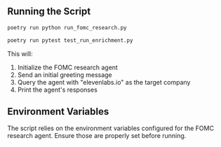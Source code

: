 ## Running the Script

```bash
poetry run python run_fomc_research.py
```

```bash
poetry run pytest test_run_enrichment.py
```

This will:

1. Initialize the FOMC research agent
2. Send an initial greeting message
3. Query the agent with "elevenlabs.io" as the target company
4. Print the agent's responses

## Environment Variables

The script relies on the environment variables configured for the FOMC research agent. Ensure those are properly set before running.
